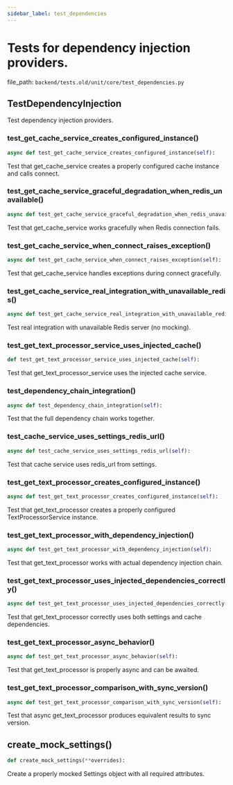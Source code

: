 ```yaml
---
sidebar_label: test_dependencies
---
```


# Tests for dependency injection providers.

  file_path: `backend/tests.old/unit/core/test_dependencies.py`

## TestDependencyInjection

Test dependency injection providers.

### test_get_cache_service_creates_configured_instance()

```python
async def test_get_cache_service_creates_configured_instance(self):
```

Test that get_cache_service creates a properly configured cache instance and calls connect.

### test_get_cache_service_graceful_degradation_when_redis_unavailable()

```python
async def test_get_cache_service_graceful_degradation_when_redis_unavailable(self):
```

Test that get_cache_service works gracefully when Redis connection fails.

### test_get_cache_service_when_connect_raises_exception()

```python
async def test_get_cache_service_when_connect_raises_exception(self):
```

Test that get_cache_service handles exceptions during connect gracefully.

### test_get_cache_service_real_integration_with_unavailable_redis()

```python
async def test_get_cache_service_real_integration_with_unavailable_redis(self):
```

Test real integration with unavailable Redis server (no mocking).

### test_get_text_processor_service_uses_injected_cache()

```python
def test_get_text_processor_service_uses_injected_cache(self):
```

Test that get_text_processor_service uses the injected cache service.

### test_dependency_chain_integration()

```python
async def test_dependency_chain_integration(self):
```

Test that the full dependency chain works together.

### test_cache_service_uses_settings_redis_url()

```python
async def test_cache_service_uses_settings_redis_url(self):
```

Test that cache service uses redis_url from settings.

### test_get_text_processor_creates_configured_instance()

```python
async def test_get_text_processor_creates_configured_instance(self):
```

Test that get_text_processor creates a properly configured TextProcessorService instance.

### test_get_text_processor_with_dependency_injection()

```python
async def test_get_text_processor_with_dependency_injection(self):
```

Test that get_text_processor works with actual dependency injection chain.

### test_get_text_processor_uses_injected_dependencies_correctly()

```python
async def test_get_text_processor_uses_injected_dependencies_correctly(self):
```

Test that get_text_processor correctly uses both settings and cache dependencies.

### test_get_text_processor_async_behavior()

```python
async def test_get_text_processor_async_behavior(self):
```

Test that get_text_processor is properly async and can be awaited.

### test_get_text_processor_comparison_with_sync_version()

```python
async def test_get_text_processor_comparison_with_sync_version(self):
```

Test that async get_text_processor produces equivalent results to sync version.

## create_mock_settings()

```python
def create_mock_settings(**overrides):
```

Create a properly mocked Settings object with all required attributes.
